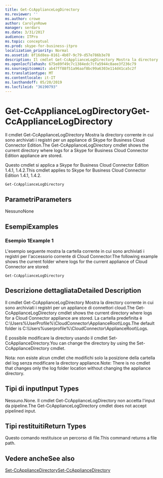 ```yaml
---
title: Get-CcApplianceLogDirectory
ms.reviewer: ''
ms.author: crowe
author: CarolynRowe
manager: serdars
ms.date: 3/31/2017
audience: ITPro
ms.topic: conceptual
ms.prod: skype-for-business-itpro
localization_priority: Normal
ms.assetid: 8f16d8ea-8161-4b07-9c79-d57e786b3e78
description: Il cmdlet Get-CcApplianceLogDirectory Mostra la directory corrente in cui sono archiviati i registri per un appliance di Skype for Business Cloud Connector Edition.
ms.openlocfilehash: 675e89f49c7c1384edc7cfa5944c8aee3f236c79
ms.sourcegitcommit: ab47ff88f51a96aaf8bc99a6303e114d41ca5c2f
ms.translationtype: MT
ms.contentlocale: it-IT
ms.lasthandoff: 05/20/2019
ms.locfileid: "36190793"
---
```

# <a name="get-ccappliancelogdirectory"></a><span data-ttu-id="9f279-103">Get-CcApplianceLogDirectory</span><span class="sxs-lookup"><span data-stu-id="9f279-103">Get-CcApplianceLogDirectory</span></span>
 
<span data-ttu-id="9f279-104">Il cmdlet Get-CcApplianceLogDirectory Mostra la directory corrente in cui sono archiviati i registri per un appliance di Skype for Business Cloud Connector Edition.</span><span class="sxs-lookup"><span data-stu-id="9f279-104">The Get-CcApplianceLogDirectory cmdlet shows the current directory where logs for a Skype for Business Cloud Connector Edition appliance are stored.</span></span>
  
<span data-ttu-id="9f279-105">Questo cmdlet si applica a Skype for Business Cloud Connector Edition 1.4.1, 1.4.2.</span><span class="sxs-lookup"><span data-stu-id="9f279-105">This cmdlet applies to Skype for Business Cloud Connector Edition 1.4.1, 1.4.2.</span></span>
  
```
Get-CcApplianceLogDirectory
```

## <a name="parameters"></a><span data-ttu-id="9f279-106">Parametri</span><span class="sxs-lookup"><span data-stu-id="9f279-106">Parameters</span></span>

<span data-ttu-id="9f279-107">Nessuno</span><span class="sxs-lookup"><span data-stu-id="9f279-107">None</span></span>
  
## <a name="examples"></a><span data-ttu-id="9f279-108">Esempi</span><span class="sxs-lookup"><span data-stu-id="9f279-108">Examples</span></span>
<span data-ttu-id="9f279-109"><a name="Examples"> </a></span><span class="sxs-lookup"><span data-stu-id="9f279-109"></span></span>

### <a name="example-1"></a><span data-ttu-id="9f279-110">Esempio 1</span><span class="sxs-lookup"><span data-stu-id="9f279-110">Example 1</span></span>

<span data-ttu-id="9f279-111">L'esempio seguente mostra la cartella corrente in cui sono archiviati i registri per l'accessorio corrente di Cloud Connector:</span><span class="sxs-lookup"><span data-stu-id="9f279-111">The following example shows the current folder where logs for the current appliance of Cloud Connector are stored:</span></span>
  
```
Get-CcApplianceLogDirectory
```

## <a name="detailed-description"></a><span data-ttu-id="9f279-112">Descrizione dettagliata</span><span class="sxs-lookup"><span data-stu-id="9f279-112">Detailed Description</span></span>
<span data-ttu-id="9f279-113"><a name="DetailedDescription"> </a></span><span class="sxs-lookup"><span data-stu-id="9f279-113"></span></span>

<span data-ttu-id="9f279-114">Il cmdlet Get-CcApplianceLogDirectory Mostra la directory corrente in cui sono archiviati i registri per un appliance di connettori cloud.</span><span class="sxs-lookup"><span data-stu-id="9f279-114">The Get-CcApplianceLogDirectory cmdlet shows the current directory where logs for a Cloud Connector appliance are stored.</span></span> <span data-ttu-id="9f279-115">La cartella predefinita è C:\Users\%UserProfile%\CloudConnector\ApplianceRoot\Logs.</span><span class="sxs-lookup"><span data-stu-id="9f279-115">The default folder is C:\Users\%userprofile%\CloudConnector\ApplianceRoot\Logs.</span></span> 
  
<span data-ttu-id="9f279-116">È possibile modificare la directory usando il cmdlet Set-CcApplianceDirectory.</span><span class="sxs-lookup"><span data-stu-id="9f279-116">You can change the directory by using the Set-CcApplianceDirectory cmdlet.</span></span> 
  
<span data-ttu-id="9f279-117">Nota: non esiste alcun cmdlet che modifichi solo la posizione della cartella del log senza modificare la directory appliance.</span><span class="sxs-lookup"><span data-stu-id="9f279-117">Note: There is no cmdlet that changes only the log folder location without changing the appliance directory.</span></span>
  
## <a name="input-types"></a><span data-ttu-id="9f279-118">Tipi di input</span><span class="sxs-lookup"><span data-stu-id="9f279-118">Input Types</span></span>
<span data-ttu-id="9f279-119"><a name="InputTypes"> </a></span><span class="sxs-lookup"><span data-stu-id="9f279-119"></span></span>

<span data-ttu-id="9f279-120">Nessuno.</span><span class="sxs-lookup"><span data-stu-id="9f279-120">None.</span></span> <span data-ttu-id="9f279-121">Il cmdlet Get-CcApplianceLogDirectory non accetta l'input da pipeline.</span><span class="sxs-lookup"><span data-stu-id="9f279-121">The Get-CcApplianceLogDirectory cmdlet does not accept pipelined input.</span></span>
  
## <a name="return-types"></a><span data-ttu-id="9f279-122">Tipi restituiti</span><span class="sxs-lookup"><span data-stu-id="9f279-122">Return Types</span></span>
<span data-ttu-id="9f279-123"><a name="ReturnTypes"> </a></span><span class="sxs-lookup"><span data-stu-id="9f279-123"></span></span>

<span data-ttu-id="9f279-124">Questo comando restituisce un percorso di file.</span><span class="sxs-lookup"><span data-stu-id="9f279-124">This command returns a file path.</span></span>
  
## <a name="see-also"></a><span data-ttu-id="9f279-125">Vedere anche</span><span class="sxs-lookup"><span data-stu-id="9f279-125">See also</span></span>
<span data-ttu-id="9f279-126"><a name="ReturnTypes"> </a></span><span class="sxs-lookup"><span data-stu-id="9f279-126"></span></span>

[<span data-ttu-id="9f279-127">Set-CcApplianceDirectory</span><span class="sxs-lookup"><span data-stu-id="9f279-127">Set-CcApplianceDirectory</span></span>](set-ccappliancedirectory.md)
  


